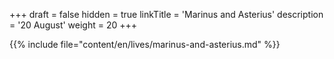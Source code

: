 +++
draft = false
hidden = true
linkTitle = 'Marinus and Asterius'
description = '20 August'
weight = 20
+++

{{% include file="content/en/lives/marinus-and-asterius.md" %}}
